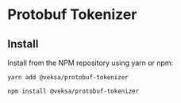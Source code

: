 # Protobuf Tokenizer

## Install

Install from the NPM repository using yarn or npm:

```shell
yarn add @veksa/protobuf-tokenizer
```

```shell
npm install @veksa/protobuf-tokenizer
```
